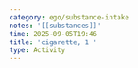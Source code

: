```yaml
---
category: ego/substance-intake
notes: '[[substances]]'
time: 2025-09-05T19:46
title: 'cigarette, 1 '
type: Activity
---
```

